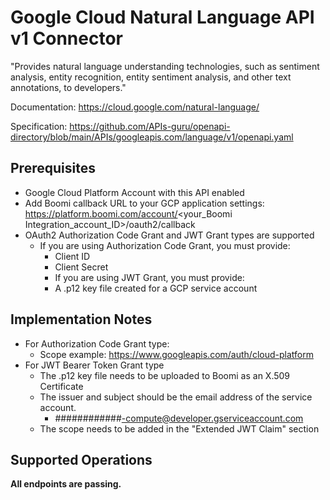 # Google Cloud Natural Language API v1 Connector
"Provides natural language understanding technologies, such as sentiment analysis, entity recognition, entity sentiment analysis, and other text annotations, to developers."

Documentation: https://cloud.google.com/natural-language/

Specification: https://github.com/APIs-guru/openapi-directory/blob/main/APIs/googleapis.com/language/v1/openapi.yaml

## Prerequisites
+ Google Cloud Platform Account with this API enabled
+ Add Boomi callback URL to your GCP application settings: https://platform.boomi.com/account/<your_Boomi Integration_account_ID>/oauth2/callback
+ OAuth2 Authorization Code Grant and JWT Grant types are supported
    + If you are using Authorization Code Grant, you must provide:
        + Client ID
        + Client Secret
        + If you are using JWT Grant, you must provide:
        + A .p12 key file created for a GCP service account

## Implementation Notes
+ For Authorization Code Grant type:
    + Scope example: https://www.googleapis.com/auth/cloud-platform
+ For JWT Bearer Token Grant type
    + The .p12 key file needs to be uploaded to Boomi as an X.509 Certificate
    + The issuer and subject should be the email address of the service account.
        + \############-compute@developer.gserviceaccount.com
    + The scope needs to be added in the "Extended JWT Claim" section

## Supported Operations
**All endpoints are passing.**

